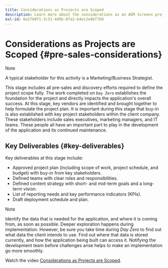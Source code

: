 ```yaml
---
title: Considerations as Projects are Scoped
description: Learn more about the considerations as an AEM Screens project is scoped.
exl-id: 6e27b0f1-3c31-4d9b-8fa2-b4ec2e9bf7b0
---
```

# Considerations as Projects are Scoped {#pre-sales-considerations}

>[!NOTE]
>A typical stakeholder for this activity is a Marketing/Business Strategist.

This stage includes all pre-sales and discovery efforts required to define the project scope fully. The work completed on `Day Zero` establishes the foundation for the project and directly impacts the application's overall success.
At this stage, key vendors are identified and brought together to help formulate the project plan. It is important during this stage that buy-in is also established with key project stakeholders within the client company. These stakeholders include sales executives, marketing managers, and IT teams. These people all have an important part to play in the development of the application and its continued maintenance.

## Key Deliverables {#key-deliverables}

Key deliverables at this stage include:

* Approved project plan (including scope of work, project schedule, and budget) with buy-in from key stakeholders.
* Defined teams with clear roles and responsibilities.
* Defined content strategy with short- and mid-term goals and a long-term vision.
* List of reporting needs and key performance indicators (KPIs).
* Draft deployment schedule and plan.

>[!NOTE]
>
>Identify the data that is needed for the application, and where it is coming from, as soon as possible. Deeper exploration happens during implementation. However, be sure you take time during *Day Zero* to find out what data the client intends to use. Find out where that data is stored currently, and how the application being built can access it. Notifying the development team before challenges arise helps to make an implementation go more smoothly.

Watch the video [Considerations as Projects are Scoped](https://experienceleague.adobe.com/en/docs/experience-manager-screens/user-guide/digital-signage-network/project-considerations).
